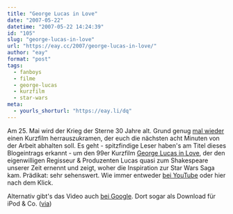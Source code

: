 ```yaml
---
title: "George Lucas in Love"
date: "2007-05-22"
datetime: "2007-05-22 14:24:39"
id: "105"
slug: "george-lucas-in-love"
url: "https://eay.cc/2007/george-lucas-in-love/"
author: "eay"
format: "post"
tags:
  - fanboys
  - filme
  - george-lucas
  - kurzfilm
  - star-wars
meta:
  - yourls_shorturl: "https://eay.li/dq"
---
```


Am 25. Mai wird der Krieg der Sterne 30 Jahre alt. Grund genug [mal wieder](//eay.cc/2007/fur-alle-schichtdienstler/) einen Kurzfilm herrauszukramen, der euch die nächsten acht Minuten von der Arbeit abhalten soll. Es geht - spitzfindige Leser haben's am Titel dieses Blogeintrags erkannt - um den 99er Kurzfilm [George Lucas in Love](http://en.wikipedia.org/wiki/George_Lucas_in_Love), der den eigenwilligen Regisseur & Produzenten Lucas quasi zum Shakespeare unserer Zeit ernennt und zeigt, woher die Inspiration zur Star Wars Saga kam. Prädikat: sehr sehenswert. Wie immer entweder [bei YouTube](http://www.youtube.com/watch?v=STRja-ABexU) oder hier nach dem Klick.

 Alternativ gibt's das Video auch [bei Google](http://video.google.de/videoplay?docid=5058529870025933880&q=george+lucas+in+love). Dort sogar als Download für iPod & Co. ([via](http://binarybonsai.com/archives/2007/05/22/lucas-in-love/))
